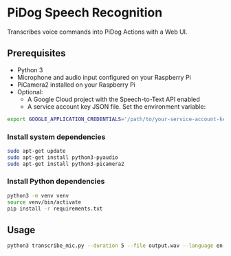  # PiDog Speech Recognition
 
 Transcribes voice commands into PiDog Actions with a Web UI.
 
 ## Prerequisites
 
 - Python 3
 - Microphone and audio input configured on your Raspberry Pi
 - PiCamera2 installed on your Raspberry Pi
 - Optional:
   - A Google Cloud project with the Speech-to-Text API enabled
   - A service account key JSON file. Set the environment variable:
 
 ```bash
 export GOOGLE_APPLICATION_CREDENTIALS='/path/to/your-service-account-key.json'
 ```
 
 ### Install system dependencies
 
 ```bash
 sudo apt-get update
 sudo apt-get install python3-pyaudio
 sudo apt-get install python3-picamera2
 ```
 
 ### Install Python dependencies
 
 ```bash
 python3 -m venv venv
 source venv/bin/activate
 pip install -r requirements.txt
 ```
 
 ## Usage
 
 ```bash
 python3 transcribe_mic.py --duration 5 --file output.wav --language en-US
 ```